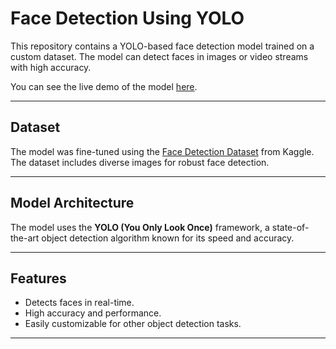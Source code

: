 # Face Detection Using YOLO

This repository contains a YOLO-based face detection model trained on a custom dataset. The model can detect faces in images or video streams with high accuracy.

You can see the live demo of the model [here](https://huggingface.co/spaces/shahanmalik/face-detection).

---

## Dataset

The model was fine-tuned using the [Face Detection Dataset](https://www.kaggle.com/datasets/fareselmenshawii/face-detection-dataset) from Kaggle. The dataset includes diverse images for robust face detection.

---

## Model Architecture

The model uses the **YOLO (You Only Look Once)** framework, a state-of-the-art object detection algorithm known for its speed and accuracy.

---

## Features

- Detects faces in real-time.
- High accuracy and performance.
- Easily customizable for other object detection tasks.

---

